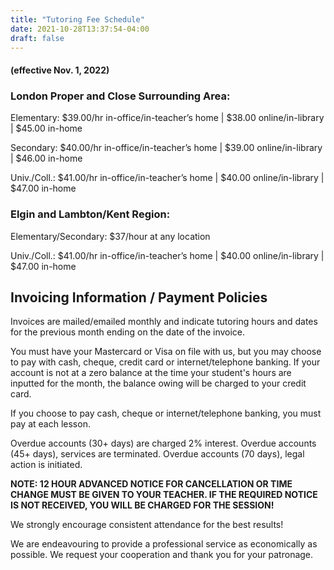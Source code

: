 ```yaml
---
title: "Tutoring Fee Schedule"
date: 2021-10-28T13:37:54-04:00
draft: false
---
```


#### (effective Nov. 1, 2022)
### London Proper and Close Surrounding Area:

Elementary: $39.00/hr in-office/in-teacher’s home | $38.00 online/in-library | $45.00 in-home

Secondary: $40.00/hr in-office/in-teacher’s home | $39.00 online/in-library | $46.00 in-home

Univ./Coll.: $41.00/hr in-office/in-teacher’s home | $40.00 online/in-library | $47.00 in-home

### Elgin and Lambton/Kent Region:

Elementary/Secondary: $37/hour at any location

Univ./Coll.: $41.00/hr in-office/in-teacher’s home | $40.00 online/in-library | $47.00 in-home

## Invoicing Information / Payment Policies
Invoices are mailed/emailed monthly and indicate tutoring hours and dates for the previous month ending on the date of the invoice.

 You must have your Mastercard or Visa on file with us, but you may choose to pay with cash, cheque, credit card or internet/telephone banking. If your account is not at a zero balance at the time your student's hours are inputted for the month, the balance owing will be charged to your credit card.

If you choose to pay cash, cheque or internet/telephone banking, you must pay at each lesson.

Overdue accounts (30+ days) are charged 2% interest. Overdue accounts (45+ days), services are terminated. Overdue accounts (70 days), legal action is initiated.

**NOTE: 12 HOUR ADVANCED NOTICE FOR CANCELLATION OR TIME CHANGE MUST BE GIVEN TO YOUR TEACHER. IF THE REQUIRED NOTICE IS NOT RECEIVED, YOU WILL BE CHARGED FOR THE SESSION!**

We strongly encourage consistent attendance for the best results!

We are endeavouring to provide a professional service as economically as possible. We request your cooperation and thank you for your patronage.